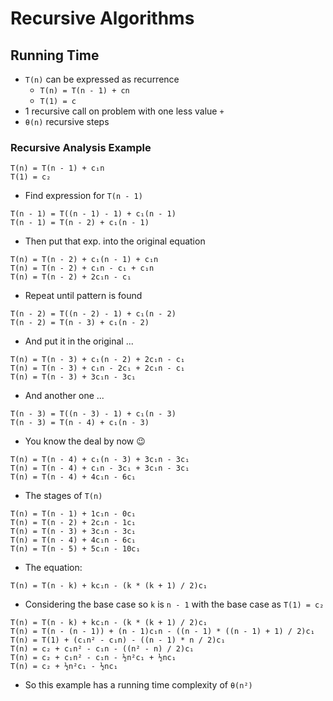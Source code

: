 # Recursive Algorithms

## Running Time

- `T(n)` can be expressed as recurrence
  - `T(n) = T(n - 1) + cn`
  - `T(1) = c`
- 1 recursive call on problem with one less value `+`
- `θ(n)` recursive steps

### Recursive Analysis Example

```text
T(n) = T(n - 1) + c₁n
T(1) = c₂
```

- Find expression for `T(n - 1)`

```text
T(n - 1) = T((n - 1) - 1) + c₁(n - 1)
T(n - 1) = T(n - 2) + c₁(n - 1)
```

- Then put that exp. into the original equation

```text
T(n) = T(n - 2) + c₁(n - 1) + c₁n
T(n) = T(n - 2) + c₁n - c₁ + c₁n
T(n) = T(n - 2) + 2c₁n - c₁
```

- Repeat until pattern is found

```text
T(n - 2) = T((n - 2) - 1) + c₁(n - 2)
T(n - 2) = T(n - 3) + c₁(n - 2)
```

- And put it in the original ...

```text
T(n) = T(n - 3) + c₁(n - 2) + 2c₁n - c₁
T(n) = T(n - 3) + c₁n - 2c₁ + 2c₁n - c₁
T(n) = T(n - 3) + 3c₁n - 3c₁
```

- And another one ...

```text
T(n - 3) = T((n - 3) - 1) + c₁(n - 3)
T(n - 3) = T(n - 4) + c₁(n - 3)
```

- You know the deal by now 😉

```text
T(n) = T(n - 4) + c₁(n - 3) + 3c₁n - 3c₁
T(n) = T(n - 4) + c₁n - 3c₁ + 3c₁n - 3c₁
T(n) = T(n - 4) + 4c₁n - 6c₁
```

- The stages of `T(n)`

```text
T(n) = T(n - 1) + 1c₁n - 0c₁
T(n) = T(n - 2) + 2c₁n - 1c₁
T(n) = T(n - 3) + 3c₁n - 3c₁
T(n) = T(n - 4) + 4c₁n - 6c₁
T(n) = T(n - 5) + 5c₁n - 10c₁
```

- The equation:

```text
T(n) = T(n - k) + kc₁n - (k * (k + 1) / 2)c₁
```

- Considering the base case so `k` is `n - 1` with the base case as `T(1) = c₂`

```text
T(n) = T(n - k) + kc₁n - (k * (k + 1) / 2)c₁
T(n) = T(n - (n - 1)) + (n - 1)c₁n - ((n - 1) * ((n - 1) + 1) / 2)c₁
T(n) = T(1) + (c₁n² - c₁n) - ((n - 1) * n / 2)c₁
T(n) = c₂ + c₁n² - c₁n - ((n² - n) / 2)c₁
T(n) = c₂ + c₁n² - c₁n - ½n²c₁ + ½nc₁
T(n) = c₂ + ½n²c₁ - ½nc₁
```

- So this example has a running time complexity of `θ(n²)`
